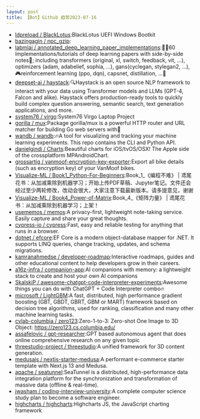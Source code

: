 ```yaml
---
layout: post
title: 【Bot】Github 趋势2023-07-16
---
```


* [ldpreload / BlackLotus](https://github.com/ldpreload/BlackLotus):BlackLotus UEFI Windows Bootkit
* [bazingagin / npc_gzip](https://github.com/bazingagin/npc_gzip):
* [labmlai / annotated_deep_learning_paper_implementations](https://github.com/labmlai/annotated_deep_learning_paper_implementations):🧑‍🏫60 Implementations/tutorials of deep learning papers with side-by-side notes📝; including transformers (original, xl, switch, feedback, vit, ...), optimizers (adam, adabelief, sophia, ...), gans(cyclegan, stylegan2, ...),🎮reinforcement learning (ppo, dqn), capsnet, distillation, ...🧠
* [deepset-ai / haystack](https://github.com/deepset-ai/haystack):🔍Haystack is an open source NLP framework to interact with your data using Transformer models and LLMs (GPT-4, Falcon and alike). Haystack offers production-ready tools to quickly build complex question answering, semantic search, text generation applications, and more.
* [system76 / virgo](https://github.com/system76/virgo):System76 Virgo Laptop Project
* [gorilla / mux](https://github.com/gorilla/mux):Package gorilla/mux is a powerful HTTP router and URL matcher for building Go web servers with🦍
* [wandb / wandb](https://github.com/wandb/wandb):🔥A tool for visualizing and tracking your machine learning experiments. This repo contains the CLI and Python API.
* [danielgindi / Charts](https://github.com/danielgindi/Charts):Beautiful charts for iOS/tvOS/OSX! The Apple side of the crossplatform MPAndroidChart.
* [grossartig / vanmoof-encryption-key-exporter](https://github.com/grossartig/vanmoof-encryption-key-exporter):Export all bike details (such as encryption key) of your VanMoof bikes.
* [Visualize-ML / Book1_Python-For-Beginners](https://github.com/Visualize-ML/Book1_Python-For-Beginners):Book_1_《编程不难》 | 鸢尾花书：从加减乘除到机器学习；开始上传PDF草稿、Jupyter笔记。文件还会经过至少两轮修改，改动会很大，大家注意下载最新版本。请多提意见，谢谢
* [Visualize-ML / Book4_Power-of-Matrix](https://github.com/Visualize-ML/Book4_Power-of-Matrix):Book_4_《矩阵力量》 | 鸢尾花书：从加减乘除到机器学习；上架！
* [usememos / memos](https://github.com/usememos/memos):A privacy-first, lightweight note-taking service. Easily capture and share your great thoughts.
* [cypress-io / cypress](https://github.com/cypress-io/cypress):Fast, easy and reliable testing for anything that runs in a browser.
* [dotnet / efcore](https://github.com/dotnet/efcore):EF Core is a modern object-database mapper for .NET. It supports LINQ queries, change tracking, updates, and schema migrations.
* [kamranahmedse / developer-roadmap](https://github.com/kamranahmedse/developer-roadmap):Interactive roadmaps, guides and other educational content to help developers grow in their careers.
* [a16z-infra / companion-app](https://github.com/a16z-infra/companion-app):AI companions with memory: a lightweight stack to create and host your own AI companions
* [SkalskiP / awesome-chatgpt-code-interpreter-experiments](https://github.com/SkalskiP/awesome-chatgpt-code-interpreter-experiments):Awesome things you can do with ChatGPT + Code Interpreter combo🔥
* [microsoft / LightGBM](https://github.com/microsoft/LightGBM):A fast, distributed, high performance gradient boosting (GBT, GBDT, GBRT, GBM or MART) framework based on decision tree algorithms, used for ranking, classification and many other machine learning tasks.
* [cvlab-columbia / zero123](https://github.com/cvlab-columbia/zero123):Zero-1-to-3: Zero-shot One Image to 3D Object: https://zero123.cs.columbia.edu/
* [assafelovic / gpt-researcher](https://github.com/assafelovic/gpt-researcher):GPT based autonomous agent that does online comprehensive research on any given topic
* [threestudio-project / threestudio](https://github.com/threestudio-project/threestudio):A unified framework for 3D content generation.
* [medusajs / nextjs-starter-medusa](https://github.com/medusajs/nextjs-starter-medusa):A performant e-commerce starter template with Next.js 13 and Medusa.
* [apache / seatunnel](https://github.com/apache/seatunnel):SeaTunnel is a distributed, high-performance data integration platform for the synchronization and transformation of massive data (offline & real-time).
* [jwasham / coding-interview-university](https://github.com/jwasham/coding-interview-university):A complete computer science study plan to become a software engineer.
* [highcharts / highcharts](https://github.com/highcharts/highcharts):Highcharts JS, the JavaScript charting framework
